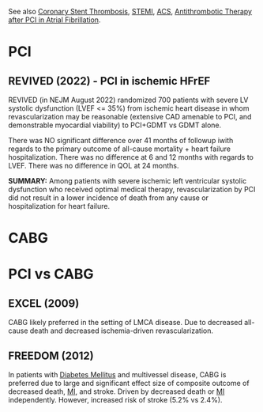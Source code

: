 See also [Coronary Stent Thrombosis](Coronary%20Stent%20Thrombosis.md), [STEMI](STEMI), [ACS](ACS.md), [Antithrombotic Therapy after PCI in Atrial Fibrillation](Antithrombotic%20Therapy%20after%20PCI%20in%20Atrial%20Fibrillation.md).

# PCI
## REVIVED (2022) - PCI in ischemic HFrEF
REVIVED (in NEJM August 2022) randomized 700 patients with severe LV systolic dysfunction (LVEF <= 35%) from ischemic heart disease in whom revascularization may be reasonable (extensive CAD amenable to PCI, and demonstrable myocardial viability) to PCI+GDMT vs GDMT alone.

There was NO significant difference over 41 months of followup iwith regards to the primary outcome of all-cause mortality + heart failure hospitalization. There was no difference at 6 and 12 months with regards to LVEF. There was no difference in QOL at 24 months.

**SUMMARY:** Among patients with severe ischemic left ventricular systolic dysfunction who received optimal medical therapy, revascularization by PCI did not result in a lower incidence of death from any cause or hospitalization for heart failure.

# CABG

# PCI vs CABG
## EXCEL (2009)
CABG likely preferred in the setting of LMCA disease. Due to decreased all-cause death and decreased ischemia-driven revascularization.

## FREEDOM (2012)
In patients with [Diabetes Mellitus](Diabetes%20Mellitus) and multivessel disease, CABG is preferred due to large and significant effect size of composite outcome of decreased death, [MI](ACS.md), and stroke. Driven by decreased death or [MI](ACS.md) independently. However, increased risk of stroke (5.2% vs 2.4%).